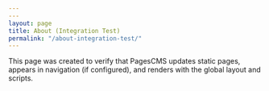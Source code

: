 ```yaml
---
---
layout: page
title: About (Integration Test)
permalink: "/about-integration-test/"
---
```


This page was created to verify that PagesCMS updates static pages, appears in
navigation (if configured), and renders with the global layout and scripts.
